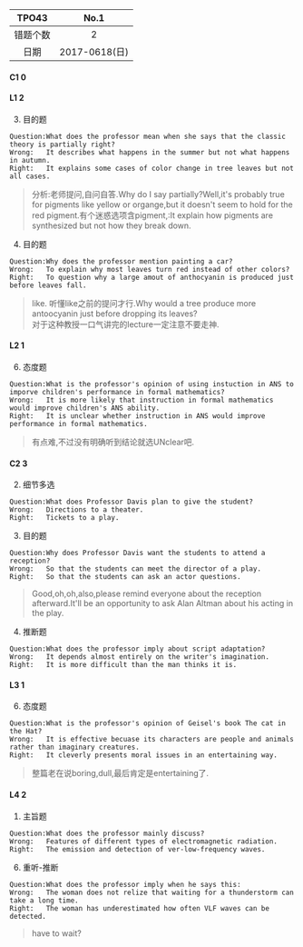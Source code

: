 |TPO43|No.1|
|:-:|:-:|
|错题个数|2|
|日期|2017-0618(日)|
#### C1 0
#### L1 2
3. 目的题
```
Question:What does the professor mean when she says that the classic theory is partially right?
Wrong:   It describes what happens in the summer but not what happens in autumn.
Right:   It explains some cases of color change in tree leaves but not all cases.
```
> 分析:老师提问,自问自答.Why do I say partially?Well,it's probably true for pigments like yellow or organge,but it doesn't seem to hold for the red pigment.有个迷惑选项含pigment,:It explain how pigments are synthesized but not how they break down.

4. 目的题
```
Question:Why does the professor mention painting a car?
Wrong:   To explain why most leaves turn red instead of other colors?
Right:   To question why a large amout of anthocyanin is produced just before leaves fall.
```
> like.   听懂like之前的提问才行.Why would a tree produce more antoocyanin just before dropping its leaves?  
对于这种教授一口气讲完的lecture一定注意不要走神.

#### L2 1
6. 态度题
```
Question:What is the professor's opinion of using instuction in ANS to imporve children's performance in formal mathematics?
Wrong:   It is more likely that instruction in formal mathematics would improve children's ANS ability.
Right:   It is unclear whether instruction in ANS would improve performance in formal mathematics.
```
>  有点难,不过没有明确听到结论就选UNclear吧.

#### C2 3
2. 细节多选
```
Question:What does Professor Davis plan to give the student?
Wrong:   Directions to a theater.
Right:   Tickets to a play.
```
3. 目的题
```
Question:Why does Professor Davis want the students to attend a reception?
Wrong:   So that the students can meet the director of a play.
Right:   So that the students can ask an actor questions.
```
> Good,oh,oh,also,please remind everyone about the reception afterward.It'll be an opportunity to ask Alan Altman about his acting in the play.

4. 推断题
```
Question:What does the professor imply about script adaptation?
Wrong:   It depends almost entirely on the writer's imagination.
Right:   It is more difficult than the man thinks it is.
```

#### L3 1
6. 态度题
```
Question:What is the professor's opinion of Geisel's book The cat in the Hat?
Wrong:   It is effective becuase its characters are people and animals rather than imaginary creatures.
Right:   It cleverly presents moral issues in an entertaining way.
```
>  整篇老在说boring,dull,最后肯定是entertaining了.
#### L4 2

1. 主旨题
```
Question:What does the professor mainly discuss?
Wrong:   Features of different types of electromagnetic radiation.
Right:   The emission and detection of ver-low-frequency waves.
```

6. 重听-推断
```
Question:What does the professor imply when he says this:
Wrong:   The woman does not relize that waiting for a thunderstorm can take a long time.
Right:   The woman has underestimated how often VLF waves can be detected.
```

> have to wait?
